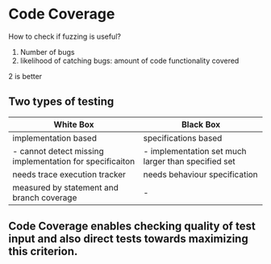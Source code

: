 # Code Coverage

How to check if fuzzing is useful?
1. Number of bugs
2. likelihood of catching bugs: amount of code functionality covered

2 is better

## Two types of testing 
|  White Box | Black Box  |
|---|---|
| implementation based  | specifications based  |
| -  cannot detect missing implementation for specificaiton |-  implementation set much larger than specified set  |
|  needs trace execution tracker |  needs behaviour specification |
| measured by statement and branch coverage| - |


## Code Coverage enables checking quality of test input and also direct tests towards maximizing this criterion. 

